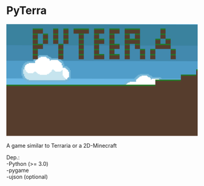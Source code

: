 PyTerra
=======

<p align="center">
    <img src="img.png" width="600" alt="image">
</p>

A game similar to Terraria or a 2D-Minecraft

Dep.:<br>
-Python (>= 3.0)<br>
-pygame<br>
-ujson (optional)<br>
